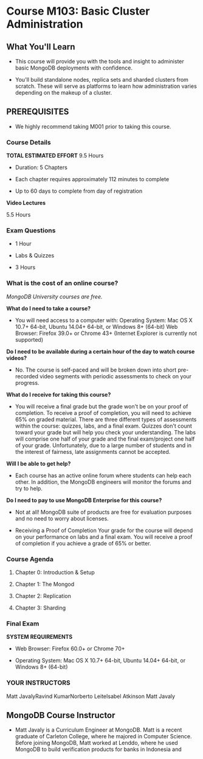 # Course M103: Basic Cluster Administration

## What You'll Learn 

- This course will provide you with the tools and insight to administer basic MongoDB deployments with confidence.

- You'll build standalone nodes, replica sets and sharded clusters from scratch. These will serve as platforms to learn how administration varies depending on the makeup of a cluster.

## PREREQUISITES
- We highly recommend taking M001 prior to taking this course.

### Course Details
**TOTAL ESTIMATED EFFORT**
9.5 Hours

- Duration: 5 Chapters

- Each chapter requires approximately 112 minutes to complete

- Up to 60 days to complete from day of registration

**Video Lectures**

5.5 Hours

### Exam Questions

- 1 Hour

- Labs & Quizzes

- 3 Hours

### What is the cost of an online course?

_MongoDB University courses are free._

**What do I need to take a course?**

- You will need access to a computer with: Operating System: Mac OS X 10.7+ 64-bit, Ubuntu 14.04+ 64-bit, or Windows 8+ (64-bit) Web Browser: Firefox 39.0+ or Chrome 43+ (Internet Explorer is currently not supported)

**Do I need to be available during a certain hour of the day to watch course videos?**

- No. The course is self-paced and will be broken down into short pre-recorded video segments with periodic assessments to check on your progress.

**What do I receive for taking this course?**

- You will receive a final grade but the grade won't be on your proof of completion. To receive a proof of completion, you will need to achieve 65% on graded material. There are three different types of assessments within the course: quizzes, labs, and a final exam. Quizzes don't count toward your grade but will help you check your understanding. The labs will comprise one half of your grade and the final exam/project one half of your grade. Unfortunately, due to a large number of students and in the interest of fairness, late assignments cannot be accepted.

**Will I be able to get help?**

- Each course has an active online forum where students can help each other. In addition, the MongoDB engineers will monitor the forums and try to help.

**Do I need to pay to use MongoDB Enterprise for this course?**

- Not at all! MongoDB suite of products are free for evaluation purposes and no need to worry about licenses.

- Receiving a Proof of Completion
Your grade for the course will depend on your performance on labs and a final exam. You will receive a proof of completion if you achieve a grade of 65% or better.

### Course Agenda
 1. Chapter 0: Introduction & Setup

2. Chapter 1: The Mongod

3. Chapter 2: Replication

4. Chapter 3: Sharding

### Final Exam

**SYSTEM REQUIREMENTS**
- Web Browser: Firefox 60.0+ or Chrome 70+

- Operating System: Mac OS X 10.7+ 64-bit, Ubuntu 14.04+ 64-bit, or Windows 8+ (64-bit)

### YOUR INSTRUCTORS
Matt JavalyRavind KumarNorberto LeiteIsabel Atkinson
Matt Javaly

## MongoDB Course Instructor

- Matt Javaly is a Curriculum Engineer at MongoDB. Matt is a recent graduate of Carleton College, where he majored in Computer Science. Before joining MongoDB, Matt worked at Lenddo, where he used MongoDB to build verification products for banks in Indonesia and 